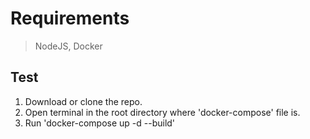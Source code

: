 # Requirements

> NodeJS, Docker

## Test 
1. Download or clone the repo. 
2. Open terminal in the root directory where 'docker-compose' file is.
3. Run 'docker-compose up -d --build'

